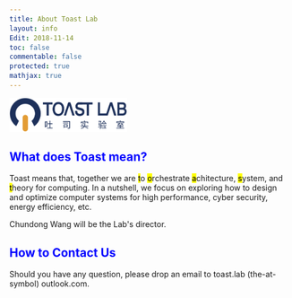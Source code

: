 ```yaml
---
title: About Toast Lab
layout: info
Edit: 2018-11-14
toc: false
commentable: false
protected: true
mathjax: true
---
```

<img src="./logo.png" alt="The Logo of Toast Lab" width="210"> <br>
<h2><a class="toast"><font color="blue">What does Toast mean?</font></a></h2>
<p>Toast means that, together we are <mark>t</mark>o <mark>o</mark>rchestrate <mark>a</mark>chitecture, <mark>s</mark>ystem, and <mark>t</mark>heory for computing. In a nutshell, we focus on exploring how to 
design and optimize computer systems for high performance, cyber security, energy efficiency, etc.</p>

<p><a href="{{site.url}}{{site.baseurl}}/people#faculty" style="text-decoration: none;">Chundong Wang</a> will be the Lab's director.</p>

<h2><a class="contact"><font color="blue">How to Contact Us</font></a></h2>
Should you have any question, please drop an email to toast.lab (the-at-symbol) outlook.com.
